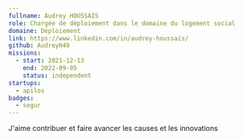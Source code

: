 ```yaml
---
fullname: Audrey HOUSSAIS
role: Chargée de déploiement dans le domaine du logement social
domaine: Déploiement
link: https://www.linkedin.com/in/audrey-houssais/
github: AudreyH49
missions:
  - start: 2021-12-13
    end: 2022-09-05
    status: independent
startups:
  - apilos
badges:
  - segur
---
```


 J'aime contribuer et faire avancer les causes et les innovations
